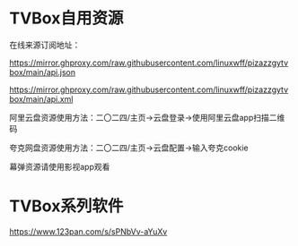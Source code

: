 # TVBox自用资源

在线来源订阅地址：

https://mirror.ghproxy.com/raw.githubusercontent.com/linuxwff/pizazzgytvbox/main/api.json

https://mirror.ghproxy.com/raw.githubusercontent.com/linuxwff/pizazzgytvbox/main/api.xml

阿里云盘资源使用方法：二〇二四/主页→云盘登录→使用阿里云盘app扫描二维码

夸克网盘资源使用方法：二〇二四/主页→云盘配置→输入夸克cookie

幕弹资源请使用影视app观看

# TVBox系列软件

https://www.123pan.com/s/sPNbVv-aYuXv
